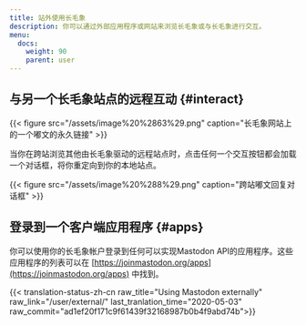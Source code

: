 ```yaml
---
title: 站外使用长毛象
description: 你可以通过外部应用程序或网站来浏览长毛象或与长毛象进行交互。
menu:
  docs:
    weight: 90
    parent: user
---
```


## 与另一个长毛象站点的远程互动 {#interact}

{{< figure src="/assets/image%20%2863%29.png" caption="长毛象网站上的一个嘟文的永久链接" >}}

当你在跨站浏览其他由长毛象驱动的远程站点时，点击任何一个交互按钮都会加载一个对话框，将你重定向到你的本地站点。

{{< figure src="/assets/image%20%288%29.png" caption="跨站嘟文回复对话框" >}}

## 登录到一个客户端应用程序 {#apps}

你可以使用你的长毛象帐户登录到任何可以实现Mastodon API的应用程序。这些应用程序的列表可以在 [https://joinmastodon.org/apps](https://joinmastodon.org/apps) 中找到。

{{< translation-status-zh-cn raw_title="Using Mastodon externally" raw_link="/user/external/" last_tranlation_time="2020-05-03" raw_commit="ad1ef20f171c9f61439f32168987b0b4f9abd74b">}}
